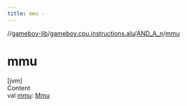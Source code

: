 ```yaml
---
title: mmu -
---
```

//[gameboy-lib](../../index.md)/[gameboy.cpu.instructions.alu](../index.md)/[AND_A_n](index.md)/[mmu](mmu.md)



# mmu  
[jvm]  
Content  
val [mmu](mmu.md): [Mmu](../../gameboy.memory/-mmu/index.md)  



